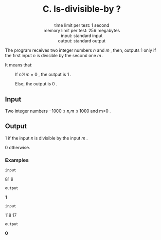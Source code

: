 # <p align="center"> C. Is-divisible-by ? </p>

<p align="center">
  time limit per test: 1 second <br>
  memory limit per test: 256 megabytes <br>
input: standard input<br>
output: standard output
</p>

The program receives two integer numbers _n_ and _m_
, then, outputs 1
 only if the first input _n_
 is divisible by the second one _m_
.

It means that:

      If _n%m_ = 0
, the output is 1
.

      Else, the output is 0
.
## Input
Two integer numbers −1000 ≤ _n,m_ ≤ 1000 and m≠0
.

## Output
1
 if the input _n_
 is divisible by the input _m_
.

0
 otherwise.

### Examples<br>

 ```input```<br>

81 9<br>

 ```output```<br>

**1**<br>

 ```input```<br>

118 17<br>

 ```output```<br>

**0**<br>
 

